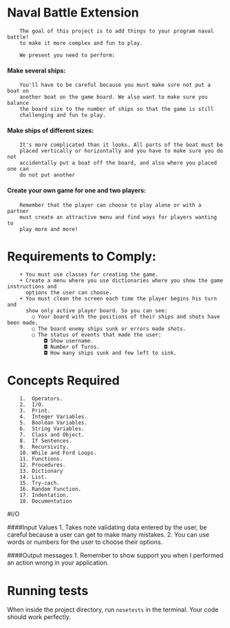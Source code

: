 
# Naval Battle Extension
		The goal of this project is to add things to your program naval battle! 
		to make it more complex and fun to play.
	
		We present you need to perform:

#### Make several ships:
		You'll have to be careful because you must make sure not put a boat on 
		another boat on the game board. We also want to make sure you balance 
		the board size to the number of ships so that the game is still 
		challenging and fun to play.

#### Make ships of different sizes:
		It's more complicated than it looks. All parts of the boat must be 
		placed vertically or horizontally and you have to make sure you do not 
		accidentally put a boat off the board, and also where you placed one can 
		do not put another

#### Create your own game for one and two players:
		Remember that the player can choose to play alone or with a partner 
		must create an attractive menu and find ways for players wanting to 
		play more and more!

# Requirements to Comply:

		• You must use classes for creating the game.
		• Create a menu where you use dictionaries where you show the game instructions and
		  options the user can choose.
		• You must clean the screen each time the player begins his turn and
		  show only active player board. So you can see:
			○ Your board with the positions of their ships and shots have been made.
			○ The board enemy ships sunk or errors made shots.
			○ The status of events that made the user:
				◘ Show username.
				◘ Number of Turns.
				◘ How many ships sunk and few left to sink.


# Concepts Required
		1.  Operators.
		2.  I/O.
		3.  Print.
		4.  Integer Variables.
		5.  Boolean Variables.
		6.  String Variables.
		7.  Class and Object.
		8.  If Sentences.
		9.  Recursivity.
		10. While and Ford Loops.
		11. Functions.
		12. Procedures.
		13. Dictionary
		14. List.
		15. Try-cach.
		16. Random Function.
		17. Indentation.
		18. Documentation 

#I/O

####Input Values
		1. Takes note validating data entered by the user, be careful because 
		   a user can get to make many mistakes.
		2. You can use words or numbers for the user to choose their options.

####Output messages
		1. Remember to show support you when I performed an action wrong 
		   in your application.



# Running tests
When inside the project directory, run `nosetests` in the terminal. Your code should work perfectly.
